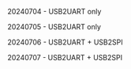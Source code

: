 20240704 - USB2UART only

20240705 - USB2UART only

20240706 - USB2UART + USB2SPI

20240707 - USB2UART + USB2SPI
